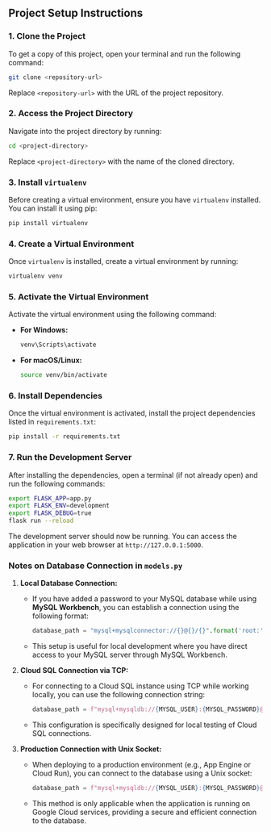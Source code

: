 ## Project Setup Instructions

### 1. Clone the Project

To get a copy of this project, open your terminal and run the following command:

```bash
git clone <repository-url>
```

Replace `<repository-url>` with the URL of the project repository.

### 2. Access the Project Directory

Navigate into the project directory by running:

```bash
cd <project-directory>
```

Replace `<project-directory>` with the name of the cloned directory.

### 3. Install `virtualenv`

Before creating a virtual environment, ensure you have `virtualenv` installed. You can install it using pip:

```bash
pip install virtualenv
```

### 4. Create a Virtual Environment

Once `virtualenv` is installed, create a virtual environment by running:

```bash
virtualenv venv
```

### 5. Activate the Virtual Environment

Activate the virtual environment using the following command:

- **For Windows:**
  ```bash
  venv\Scripts\activate
  ```

- **For macOS/Linux:**
  ```bash
  source venv/bin/activate
  ```

### 6. Install Dependencies

Once the virtual environment is activated, install the project dependencies listed in `requirements.txt`:

```bash
pip install -r requirements.txt
```

### 7. Run the Development Server

After installing the dependencies, open a terminal (if not already open) and run the following commands:

```bash
export FLASK_APP=app.py
export FLASK_ENV=development
export FLASK_DEBUG=true
flask run --reload
```

The development server should now be running. You can access the application in your web browser at `http://127.0.0.1:5000`.

### Notes on Database Connection in `models.py`

1. **Local Database Connection:**
   - If you have added a password to your MySQL database while using **MySQL Workbench**, you can establish a connection using the following format:
     ```python
     database_path = "mysql+mysqlconnector://{}@{}/{}".format('root:', 'localhost', MYSQL_DB)
     ```
   - This setup is useful for local development where you have direct access to your MySQL server through MySQL Workbench.

2. **Cloud SQL Connection via TCP:**
   - For connecting to a Cloud SQL instance using TCP while working locally, you can use the following connection string:
     ```python
     database_path = f"mysql+mysqldb://{MYSQL_USER}:{MYSQL_PASSWORD}@{MYSQL_HOST}/{MYSQL_DB}?unix_socket=/cloudsql/{PROJECT_ID}:{MYSQL_REGION}:{MYSQL_DB}"
     ```
   - This configuration is specifically designed for local testing of Cloud SQL connections.

3. **Production Connection with Unix Socket:**
   - When deploying to a production environment (e.g., App Engine or Cloud Run), you can connect to the database using a Unix socket:
     ```python
     database_path = f"mysql+mysqldb://{MYSQL_USER}:{MYSQL_PASSWORD}@/{MYSQL_DB}?unix_socket={MYSQL_UNIX_SOCKET}"
     ```
   - This method is only applicable when the application is running on Google Cloud services, providing a secure and efficient connection to the database.
